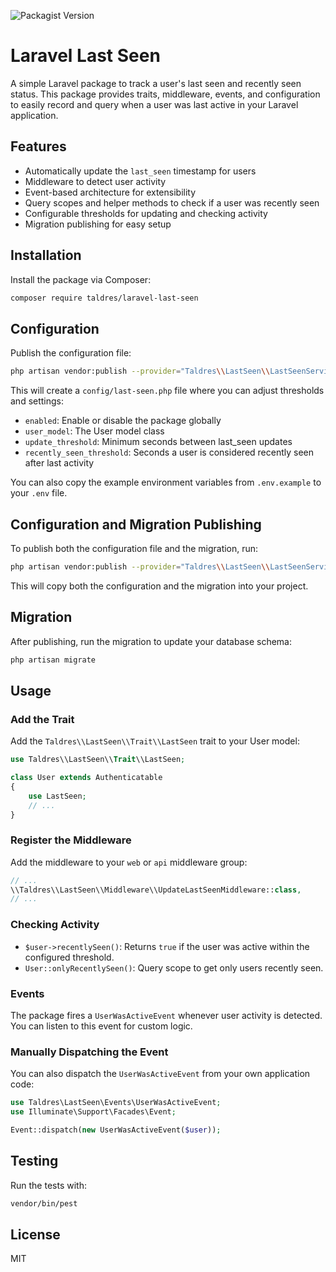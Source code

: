 ![Packagist Version](https://img.shields.io/packagist/v/taldres/laravel-last-seen)


# Laravel Last Seen

A simple Laravel package to track a user's last seen and recently seen status. This package provides traits, middleware, events, and configuration to easily record and query when a user was last active in your Laravel application.

## Features

- Automatically update the `last_seen` timestamp for users
- Middleware to detect user activity
- Event-based architecture for extensibility
- Query scopes and helper methods to check if a user was recently seen
- Configurable thresholds for updating and checking activity
- Migration publishing for easy setup

## Installation

Install the package via Composer:

```bash
composer require taldres/laravel-last-seen
```

## Configuration

Publish the configuration file:

```bash
php artisan vendor:publish --provider="Taldres\\LastSeen\\LastSeenServiceProvider" --tag="config"
```

This will create a `config/last-seen.php` file where you can adjust thresholds and settings:

- `enabled`: Enable or disable the package globally
- `user_model`: The User model class
- `update_threshold`: Minimum seconds between last_seen updates
- `recently_seen_threshold`: Seconds a user is considered recently seen after last activity

You can also copy the example environment variables from `.env.example` to your `.env` file.

## Configuration and Migration Publishing

To publish both the configuration file and the migration, run:

```bash
php artisan vendor:publish --provider="Taldres\\LastSeen\\LastSeenServiceProvider"
```

This will copy both the configuration and the migration into your project.

## Migration

After publishing, run the migration to update your database schema:

```bash
php artisan migrate
```

## Usage

### Add the Trait

Add the `Taldres\\LastSeen\\Trait\\LastSeen` trait to your User model:

```php
use Taldres\\LastSeen\\Trait\\LastSeen;

class User extends Authenticatable
{
    use LastSeen;
    // ...
}
```

### Register the Middleware

Add the middleware to your `web` or `api` middleware group:

```php
// ...
\\Taldres\\LastSeen\\Middleware\\UpdateLastSeenMiddleware::class,
// ...
```

### Checking Activity

- `$user->recentlySeen()`: Returns `true` if the user was active within the configured threshold.
- `User::onlyRecentlySeen()`: Query scope to get only users recently seen.

### Events

The package fires a `UserWasActiveEvent` whenever user activity is detected. You can listen to this event for custom logic.

### Manually Dispatching the Event

You can also dispatch the `UserWasActiveEvent` from your own application code:

```php
use Taldres\LastSeen\Events\UserWasActiveEvent;
use Illuminate\Support\Facades\Event;

Event::dispatch(new UserWasActiveEvent($user));
```

## Testing

Run the tests with:

```bash
vendor/bin/pest
```

## License

MIT
